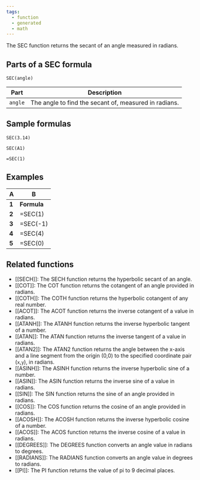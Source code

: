 ```yaml
---
tags:
  - function
  - generated
  - math
---
```


The SEC function returns the secant of an angle measured in radians.

Parts of a SEC formula
----------------------

`SEC(angle)`

| Part | Description |
| --- | --- |
| `angle` | The angle to find the secant of, measured in radians. |

Sample formulas
---------------

`SEC(3.14)`

`SEC(A1)`

`=SEC(1)`

Examples
--------

| A | B |
| --- | --- |
| **1** | **Formula** | **Result** |
| **2** | =SEC(1) | 1.850815718 |
| **3** | =SEC(-1) | 1.850815718 |
| **4** | =SEC(4) | -1.529885656 |
| **5** | =SEC(0) | 1 |

Related functions
-----------------

* [[SECH]]: The SECH function returns the hyperbolic secant of an angle.
* [[COT]]: The COT function returns the cotangent of an angle provided in radians.
* [[COTH]]: The COTH function returns the hyperbolic cotangent of any real number.
* [[ACOT]]: The ACOT function returns the inverse cotangent of a value in radians.
* [[ATANH]]: The ATANH function returns the inverse hyperbolic tangent of a number.
* [[ATAN]]: The ATAN function returns the inverse tangent of a value in radians.
* [[ATAN2]]: The ATAN2 function returns the angle between the x-axis and a line segment from the origin (0,0) to the specified coordinate pair (`x`,`y`), in radians.
* [[ASINH]]: The ASINH function returns the inverse hyperbolic sine of a number.
* [[ASIN]]: The ASIN function returns the inverse sine of a value in radians.
* [[SIN]]: The SIN function returns the sine of an angle provided in radians.
* [[COS]]: The COS function returns the cosine of an angle provided in radians.
* [[ACOSH]]: The ACOSH function returns the inverse hyperbolic cosine of a number.
* [[ACOS]]: The ACOS function returns the inverse cosine of a value in radians.
* [[DEGREES]]: The DEGREES function converts an angle value in radians to degrees.
* [[RADIANS]]: The RADIANS function converts an angle value in degrees to radians.
* [[PI]]: The PI function returns the value of pi to 9 decimal places.
